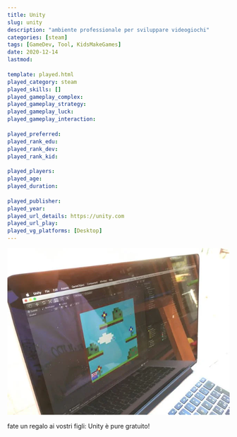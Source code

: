```yaml
---
title: Unity
slug: unity
description: "ambiente professionale per sviluppare videogiochi"
categories: [steam]
tags: [GameDev, Tool, KidsMakeGames]
date: 2020-12-14
lastmod: 

template: played.html
played_category: steam
played_skills: []
played_gameplay_complex: 
played_gameplay_strategy: 
played_gameplay_luck: 
played_gameplay_interaction: 

played_preferred: 
played_rank_edu: 
played_rank_dev: 
played_rank_kid: 

played_players: 
played_age: 
played_duration: 

played_publisher: 
played_year: 
played_url_details: https://unity.com
played_url_play: 
played_vg_platforms: [Desktop]
---
```


![](img/unity.webp)

fate un regalo ai vostri figli: Unity
è pure gratuito!
